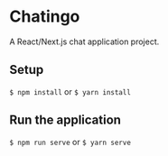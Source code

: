 # Chatingo
A React/Next.js chat application project.

## Setup
`$ npm install` or `$ yarn install`

## Run the application
`$ npm run serve` or `$ yarn serve`

